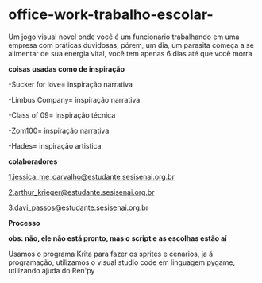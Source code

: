# office-work-trabalho-escolar-
Um jogo visual novel onde você é um funcionario trabalhando em uma empresa com práticas duvidosas, pórem, um dia, um parasita começa a se alimentar de sua energia vital, você tem apenas 6 dias até que você morra

**coisas usadas como de inspiração**


-Sucker for love= inspiração narrativa

-Limbus Company= inspiração narrativa

-Class of 09= inspiração técnica

-Zom100= inspiração narrativa

-Hades= inspiração artistica

**colaboradores**


1.jessica_me_carvalho@estudante.sesisenai.org.br

2.arthur_krieger@estudante.sesisenai.org.br

3.davi_passos@estudante.sesisenai.org.br

**Processo**


**obs: não, ele não está pronto, mas o script e as escolhas estão aí**

Usamos o programa Krita para fazer os sprites e cenarios, ja á programação, utilizamos o visual studio code em linguagem pygame, utilizando ajuda do Ren'py

